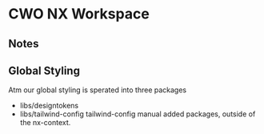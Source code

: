 # CWO NX Workspace

## Notes

## Global Styling

Atm our global styling is sperated into three packages

- libs/designtokens
- libs/tailwind-config tailwind-config manual added packages, outside of the nx-context.
